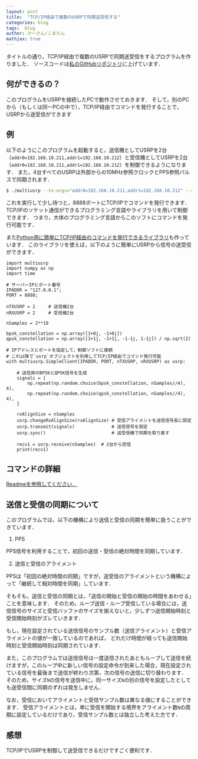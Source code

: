 ```yaml
---
layout: post
title:  "TCP/IP経由で複数のUSRPで同期送受信する"
categories: blog
tags:  blog
author: けーさん/こまたん
mathjax: true
---
```


タイトルの通り，TCP/IP経由で複数のUSRPで同期送受信をするプログラムを作りました．
ソースコードは[私のGitHubリポジトリ](https://github.com/k3kaimu/multiusrp)に上げています．


## 何ができるの？

このプログラムをUSRPを接続したPCで動作させておきます．
そして，別のPCから（もしくは同一PCの中で），TCP/IP経由でコマンドを発行することで，USRPから送受信ができます


## 例

以下のようにこのプログラムを起動すると，送信機としてUSRPを2台（`addr0=192.168.10.211,addr1=192.168.10.212`）と受信機としてUSRPを2台（`addr0=192.168.10.211,addr1=192.168.10.212`）を制御できるようになります．
また，4台すべてのUSRPは外部からの10MHz参照クロックとPPS参照パルスで同期されます．

```sh
$ ./multiusrp --tx-args="addr0=192.168.10.211,addr1=192.168.10.212" --rx-args="addr0=192.168.10.213,addr1=192.168.10.214" --tx-rate=1e6 --rx-rate=1e6 --tx-freq=2.45e9 --rx-freq=2.45e9 --tx-gain=10 --rx-gain=30 --clockref=external --timeref=external --timesync=true --tx-channels="0,1" --rx-channels="0,1" --port=8888
```

これを実行して少し待つと，8888ポートにTCP/IPでコマンドを発行できます．
TCP/IPのソケット通信ができるプログラミング言語やライブラリを用いて制御できます．
つまり，大体のプログラミング言語からこのソフトにコマンドを発行可能です．

また[Python用に簡単にTCP/IP経由のコマンドを発行できるライブラリ](https://github.com/k3kaimu/multiusrp/blob/master/client/multiusrp.py)も作っています．
このライブラリを使えば，以下のように簡単にUSRPから信号の送受信ができます．

```
import multiusrp
import numpy as np
import time

# サーバーIPとポート番号
IPADDR = "127.0.0.1";
PORT = 8888;

nTXUSRP = 2     # 送信機2台
nRXUSRP = 2     # 受信機2台

nSamples = 2**10

bpsk_constellation = np.array([1+0j, -1+0j])
qpsk_constellation = np.array([1+1j, -1+1j, -1-1j, 1-1j]) / np.sqrt(2)

# IPアドレスとポートを指定して，制御ソフトに接続
# これ以降で`usrp`オブジェクトを利用してTCP/IP経由でコマンド発行可能
with multiusrp.SimpleClient(IPADDR, PORT, nTXUSRP, nRXUSRP) as usrp:

    # 送信用のBPSKとQPSK信号を生成
    signals = [
        np.repeat(np.random.choice(bpsk_constellation, nSamples//4), 4),
        np.repeat(np.random.choice(qpsk_constellation, nSamples//4), 4),
    ]

    rxAlignSize = nSamples
    usrp.changeRxAlignSize(rxAlignSize) # 受信アライメントを送信信号長に設定
    usrp.transmit(signals)              # 送信信号を設定
    usrp.sync()                         # 送受信機で同期を取り直す

    recv1 = usrp.receive(nSamples)  # 2台から受信
    print(recv1)
```


## コマンドの詳細

[Readmeを参照してください．](https://github.com/k3kaimu/multiusrp/blob/master/readme.md)


## 送信と受信の同期について

このプログラムでは，以下の機構により送信と受信の同期を簡単に扱うことができています．

1. PPS

PPS信号を利用することで，初回の送信・受信の絶対時間を同期しています．

2. 送信と受信のアライメント

PPSは「初回の絶対時間の同期」ですが，送受信のアライメントという機構によって「継続して相対時間を同期」しています．

そもそも，送信と受信の同期とは，「送信の開始と受信の開始の時間をあわせる」ことを意味します．
そのため，ループ送信・ループ受信している場合には，送信信号のサイズと受信バッファのサイズを揃えないと，少しずつ送信開始時刻と受信開始時刻がズレていきます．

もし，現在設定されている送信信号のサンプル数（送信アライメント）と受信アライメントの値が一致しているのであれば，
どれだけ時間が経っても送信開始時刻と受信開始時刻は同期されています．

また，このプログラムでは送信信号は一度送信されたあともループして送信を続けますが，このループ中に新しい信号の設定命令が到来した場合，現在設定されている信号を最後まで送信が終わり次第，次の信号の送信に切り替わります．
そのため，サイズ`N`の信号を送信中に，同一サイズ`N`の別の信号を設定したとしても送受信間に同期のずれは発生しません．

なお，受信においてアライメントと受信サンプル数は異なる値にすることができます．
受信アライメントとは，単に受信を開始する境界をアライメント数`N`の周期に設定しているだけであり，受信サンプル数とは独立した考えた方です．


## 感想

TCP/IPでUSRPを制御して送受信できるだけですごく便利です．

